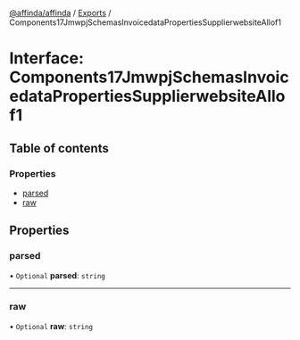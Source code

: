 [@affinda/affinda](../README.md) / [Exports](../modules.md) / Components17JmwpjSchemasInvoicedataPropertiesSupplierwebsiteAllof1

# Interface: Components17JmwpjSchemasInvoicedataPropertiesSupplierwebsiteAllof1

## Table of contents

### Properties

- [parsed](Components17JmwpjSchemasInvoicedataPropertiesSupplierwebsiteAllof1.md#parsed)
- [raw](Components17JmwpjSchemasInvoicedataPropertiesSupplierwebsiteAllof1.md#raw)

## Properties

### parsed

• `Optional` **parsed**: `string`

___

### raw

• `Optional` **raw**: `string`

